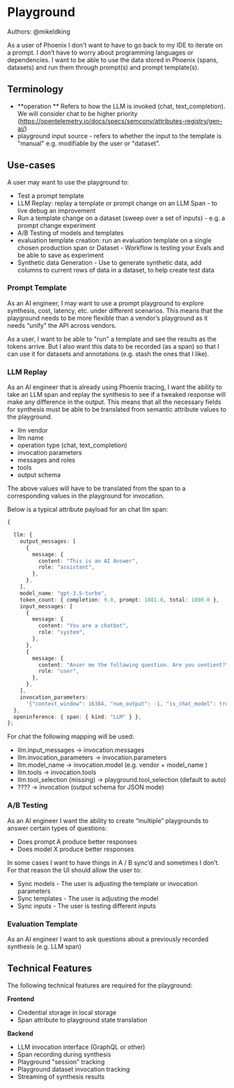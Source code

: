 # Playground

Authors: @mikeldking

As a user of Phoenix I don't want to have to go back to my IDE to iterate on a prompt. I don’t have to worry about programming languages or dependencies. I want to be able to use the data stored in Phoenix (spans, datasets) and run them through prompt(s) and prompt template(s).

## Terminology

- **operation ** Refers to how the LLM is invoked (chat, text_completion). We will consider chat to be higher priority (https://opentelemetry.io/docs/specs/semconv/attributes-registry/gen-ai/)
- playground input source - refers to whether the input to the template is "manual" e.g. modifiable by the user or "dataset".

## Use-cases

A user may want to use the playground to:

- Test a prompt template
- LLM Replay: replay a template or prompt change on an LLM Span - to live debug an improvement
- Run a template change on a dataset (sweep over a set of inputs) - e.g. a prompt change experiment
- A/B Testing of models and templates
- evaluation template creation: run an evaluation template on a single chosen production span or Dataset - Workflow is testing your Evals and be able to save as experiment
- Synthetic data Generation - Use to generate synthetic data, add columns to current rows of data in a dataset, to help create test data

### Prompt Template

As an AI engineer, I may want to use a prompt playground to explore synthesis, cost, latency, etc. under different scenarios. This means that the playground needs to be more flexible than a vendor’s playground as it needs “unify” the API across vendors.

As a user, I want to be able to "run" a template and see the results as the tokens arrive. But I also want this data to be recorded (as a span) so that I can use it for datasets and annotations (e.g. stash the ones that I like).

### LLM Replay

As an AI engineer that is already using Phoenix tracing, I want the ability to take an LLM span and replay the synthesis to see if a tweaked response will make any difference in the output. This means that all the necessary fields for synthesis must be able to be translated from semantic attribute values to the playground.

- llm vendor
- llm name
- operation type (chat, text_completion)
- invocation parameters
- messages and roles
- tools
- output schema

The above values will have to be translated from the span to a corresponding values in the playground for invocation.

Below is a typical attribute payload for an chat llm span:

```typescript
{

  llm: {
    output_messages: [
      {
        message: {
          content: "This is an AI Answer",
          role: "assistant",
        },
      },
    ],
    model_name: "gpt-3.5-turbo",
    token_count: { completion: 9.0, prompt: 1881.0, total: 1890.0 },
    input_messages: [
      {
        message: {
          content: "You are a chatbot",
          role: "system",
        },
      },
      {
        message: {
          content: "Anser me the following question. Are you sentient?",
          role: "user",
        },
      },
    ],
    invocation_parameters:
      '{"context_window": 16384, "num_output": -1, "is_chat_model": true, "is_function_calling_model": true, "model_name": "gpt-3.5-turbo"}',
  },
  openinference: { span: { kind: "LLM" } },
};
```

For chat the following mapping will be used:

- llm.input_messages -> invocation.messages
- llm.invocation_parameters -> invocation.parameters
- llm.model_name -> invocation.model (e.g. vendor + model_name )
- llm.tools -> invocation.tools
- llm.tool_selection (missing) -> playground.tool_selection (default to auto)
- ???? -> invocation (output schema for JSON mode)

### A/B Testing

As an AI engineer I want the ability to create “multiple” playgrounds to answer certain types of questions:

- Does prompt A produce better responses
- Does model X produce better responses

In some cases I want to have things in A / B sync’d and sometimes I don’t. For that reason the UI should allow the user to:

- Sync models - The user is adjusting the template or invocation parameters
- Sync templates - The user is adjusting the model
- Sync inputs - The user is testing different inputs

### Evaluation Template

As an AI engineer I want to ask questions about a previously recorded synthesis (e.g. LLM span)

## Technical Features

The following technical features are required for the playground:

**Frontend**

- Credential storage in local storage
- Span attribute to playground state translation

**Backend**

- LLM invocation interface (GraphQL or other)
- Span recording during synthesis
- Playground "session" tracking
- Playground dataset invocation tracking
- Streaming of synthesis results

